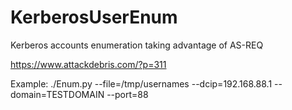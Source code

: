 # KerberosUserEnum
Kerberos accounts enumeration taking advantage of AS-REQ

https://www.attackdebris.com/?p=311

Example:
./Enum.py --file=/tmp/usernames --dcip=192.168.88.1 --domain=TESTDOMAIN --port=88
